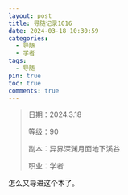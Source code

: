 ```yaml
---
layout: post
title: 导随记录1016
date: 2024-03-18 10:30:59
categories:
  - 导随
  - 学者
tags:
  - 导随
pin: true
toc: true
comments: true
---
```

> 日期：2024.3.18
>
> 等级：90
>
> 副本：异界深渊月面地下溪谷
>
> 职业：学者

怎么又导进这个本了。